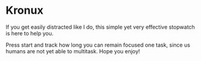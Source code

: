 # Kronux

If you get easily distracted like I do, this simple yet very effective stopwatch is here to help you.

Press start and track how long you can remain focused one task, since us humans are not yet able to multitask. Hope you enjoy!
